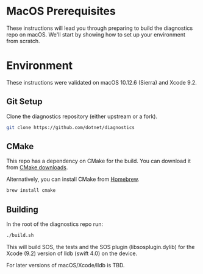 MacOS Prerequisites 
===================

These instructions will lead you through preparing to build the diagnostics repo on macOS. We'll start by showing how to set up your environment from scratch.

Environment
===========

These instructions were validated on macOS 10.12.6 (Sierra) and Xcode 9.2.

Git Setup
---------

Clone the diagnostics repository (either upstream or a fork).

```sh
git clone https://github.com/dotnet/diagnostics
```

CMake
-----

This repo has a dependency on CMake for the build. You can download it from [CMake downloads](http://www.cmake.org/download/).

Alternatively, you can install CMake from [Homebrew](http://brew.sh/).

```sh
brew install cmake
```


Building
--------

In the root of the diagnostics repo run:

```sh
./build.sh
```

This will build SOS, the tests and the SOS plugin (libsosplugin.dylib) for the Xcode (9.2) version of lldb (swift 4.0) on the device.

For later versions of macOS/Xcode/lldb is TBD.

